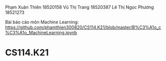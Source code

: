 Phạm Xuân Thiên 18520158
Vũ Thị Trang 18520387
Lê Thị Ngọc Phương 18521273

Bài báo cáo môn Machine Learning: https://github.com/phamthien300820/CS114.K21/blob/master/B%C3%A1o_c%C3%A1o_MachineLearning.ipynb


# CS114.K21
